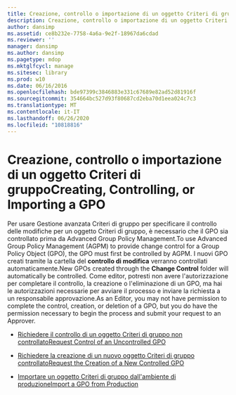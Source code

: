 ```yaml
---
title: Creazione, controllo o importazione di un oggetto Criteri di gruppo
description: Creazione, controllo o importazione di un oggetto Criteri di gruppo
author: dansimp
ms.assetid: ce8b232e-7758-4a6a-9e2f-18967da6cdad
ms.reviewer: ''
manager: dansimp
ms.author: dansimp
ms.pagetype: mdop
ms.mktglfcycl: manage
ms.sitesec: library
ms.prod: w10
ms.date: 06/16/2016
ms.openlocfilehash: bde97399c3846883e331c67689e82ad52d81916f
ms.sourcegitcommit: 354664bc527d93f80687cd2eba70d1eea024c7c3
ms.translationtype: MT
ms.contentlocale: it-IT
ms.lasthandoff: 06/26/2020
ms.locfileid: "10818816"
---
```

# <span data-ttu-id="62cf7-103">Creazione, controllo o importazione di un oggetto Criteri di gruppo</span><span class="sxs-lookup"><span data-stu-id="62cf7-103">Creating, Controlling, or Importing a GPO</span></span>


<span data-ttu-id="62cf7-104">Per usare Gestione avanzata Criteri di gruppo per specificare il controllo delle modifiche per un oggetto Criteri di gruppo, è necessario che il GPO sia controllato prima da Advanced Group Policy Management.</span><span class="sxs-lookup"><span data-stu-id="62cf7-104">To use Advanced Group Policy Management (AGPM) to provide change control for a Group Policy Object (GPO), the GPO must first be controlled by AGPM.</span></span> <span data-ttu-id="62cf7-105">I nuovi GPO creati tramite la cartella del **controllo di modifica** verranno controllati automaticamente.</span><span class="sxs-lookup"><span data-stu-id="62cf7-105">New GPOs created through the **Change Control** folder will automatically be controlled.</span></span> <span data-ttu-id="62cf7-106">Come editor, potresti non avere l'autorizzazione per completare il controllo, la creazione o l'eliminazione di un GPO, ma hai le autorizzazioni necessarie per avviare il processo e inviare la richiesta a un responsabile approvazione.</span><span class="sxs-lookup"><span data-stu-id="62cf7-106">As an Editor, you may not have permission to complete the control, creation, or deletion of a GPO, but you do have the permission necessary to begin the process and submit your request to an Approver.</span></span>

-   [<span data-ttu-id="62cf7-107">Richiedere il controllo di un oggetto Criteri di gruppo non controllato</span><span class="sxs-lookup"><span data-stu-id="62cf7-107">Request Control of an Uncontrolled GPO</span></span>](request-control-of-an-uncontrolled-gpo-agpm30ops.md)

-   [<span data-ttu-id="62cf7-108">Richiedere la creazione di un nuovo oggetto Criteri di gruppo controllato</span><span class="sxs-lookup"><span data-stu-id="62cf7-108">Request the Creation of a New Controlled GPO</span></span>](request-the-creation-of-a-new-controlled-gpo-agpm30ops.md)

-   [<span data-ttu-id="62cf7-109">Importare un oggetto Criteri di gruppo dall'ambiente di produzione</span><span class="sxs-lookup"><span data-stu-id="62cf7-109">Import a GPO from Production</span></span>](import-a-gpo-from-production-agpm30ops.md)

 

 





